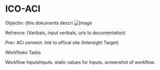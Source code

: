 # ICO-ACI

Objectiv: (this dokuments descri
      ![image](https://user-images.githubusercontent.com/101187572/165049862-263bce7c-7b36-4ffe-bf9a-4a6c9a41a0a1.png)


Refrence: (Varibals, input veribals, urls to documentation)

Prer: ACi connect. link to offical site (Intersight Target)

Workflows
Tasks

Workflow InputsInputs.
static values for Inputs.
screenshot of workflow.



